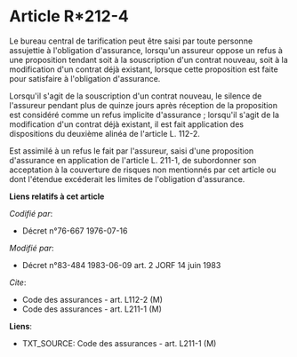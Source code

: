 # Article R*212-4

Le bureau central de tarification peut être saisi par toute personne assujettie à l'obligation d'assurance, lorsqu'un
assureur oppose un refus à une proposition tendant soit à la souscription d'un contrat nouveau, soit à la modification d'un
contrat déjà existant, lorsque cette proposition est faite pour satisfaire à l'obligation d'assurance.

Lorsqu'il s'agit de la souscription d'un contrat nouveau, le silence de l'assureur pendant plus de quinze jours après
réception de la proposition est considéré comme un refus implicite d'assurance ; lorsqu'il s'agit de la modification d'un
contrat déjà existant, il est fait application des dispositions du deuxième alinéa de l'article L. 112-2.

Est assimilé à un refus le fait par l'assureur, saisi d'une proposition d'assurance en application de l'article L. 211-1, de
subordonner son acceptation à la couverture de risques non mentionnés par cet article ou dont l'étendue excéderait les
limites de l'obligation d'assurance.

**Liens relatifs à cet article**

_Codifié par_:

  - Décret n°76-667 1976-07-16

_Modifié par_:

  - Décret n°83-484 1983-06-09 art. 2 JORF 14 juin 1983

_Cite_:

  - Code des assurances - art. L112-2 (M)
  - Code des assurances - art. L211-1 (M)

**Liens**:

  - TXT_SOURCE: Code des assurances - art. L211-1 (M)

